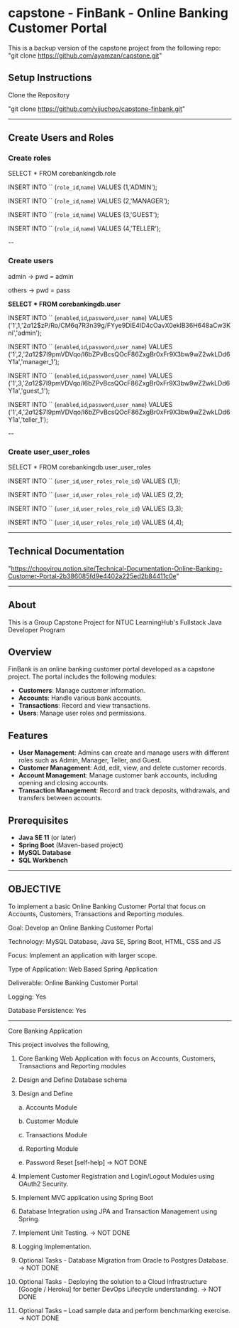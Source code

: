# capstone - FinBank - Online Banking Customer Portal

This is a backup version of the capstone project from the following repo:
"git clone https://github.com/ayamzan/capstone.git"

## Setup Instructions

Clone the Repository

"git clone https://github.com/yijuchoo/capstone-finbank.git"

---
## Create Users and Roles
### Create roles
SELECT * FROM corebankingdb.role

INSERT INTO `` (`role_id`,`name`) VALUES (1,'ADMIN');

INSERT INTO `` (`role_id`,`name`) VALUES (2,'MANAGER');

INSERT INTO `` (`role_id`,`name`) VALUES (3,'GUEST');

INSERT INTO `` (`role_id`,`name`) VALUES (4,'TELLER');

--
### Create users
admin -> pwd = admin

others -> pwd = pass

**SELECT * FROM corebankingdb.user**

INSERT INTO `` (`enabled`,`id`,`password`,`user_name`) VALUES ('1',1,'$2a$12$zP/Ro/CM6q7R3n39g/FYye9DIE4ID4cOavX0eklB36H648aCw3Kni','admin');

INSERT INTO `` (`enabled`,`id`,`password`,`user_name`) VALUES ('1',2,'$2a$12$7I9pmVDVqo/l6bZPvBcsQOcF86ZxgBr0xFr9X3bw9wZ2wkLDd6Y1a','manager_1');

INSERT INTO `` (`enabled`,`id`,`password`,`user_name`) VALUES ('1',3,'$2a$12$7I9pmVDVqo/l6bZPvBcsQOcF86ZxgBr0xFr9X3bw9wZ2wkLDd6Y1a','guest_1');

INSERT INTO `` (`enabled`,`id`,`password`,`user_name`) VALUES ('1',4,'$2a$12$7I9pmVDVqo/l6bZPvBcsQOcF86ZxgBr0xFr9X3bw9wZ2wkLDd6Y1a','teller_1');

--
### Create user_user_roles
SELECT * FROM corebankingdb.user_user_roles

INSERT INTO `` (`user_id`,`user_roles_role_id`) VALUES (1,1);

INSERT INTO `` (`user_id`,`user_roles_role_id`) VALUES (2,2);

INSERT INTO `` (`user_id`,`user_roles_role_id`) VALUES (3,3);

INSERT INTO `` (`user_id`,`user_roles_role_id`) VALUES (4,4);



-------------------------------
## Technical Documentation

"https://chooyirou.notion.site/Technical-Documentation-Online-Banking-Customer-Portal-2b386085fd9e4402a225ed2b84411c0e"

-------------------------------

## About

This is a Group Capstone Project for NTUC LearningHub's Fullstack Java Developer Program

## Overview
FinBank is an online banking customer portal developed as a capstone project. The portal includes the following modules:
- **Customers**: Manage customer information.
- **Accounts**: Handle various bank accounts.
- **Transactions**: Record and view transactions.
- **Users**: Manage user roles and permissions.

## Features
- **User Management**: Admins can create and manage users with different roles such as Admin, Manager, Teller, and Guest.
- **Customer Management**: Add, edit, view, and delete customer records.
- **Account Management**: Manage customer bank accounts, including opening and closing accounts.
- **Transaction Management**: Record and track deposits, withdrawals, and transfers between accounts.

## Prerequisites
- **Java SE 11** (or later)
- **Spring Boot** (Maven-based project)
- **MySQL Database**
- **SQL Workbench**

-------------------------------

## OBJECTIVE

To implement a basic Online Banking Customer Portal that focus on Accounts, Customers, Transactions and Reporting modules.

Goal: Develop an Online Banking Customer Portal

Technology: MySQL Database, Java SE, Spring Boot, HTML, CSS and JS

Focus: Implement an application with larger scope.

Type of Application: Web Based Spring Application

Deliverable: Online Banking Customer Portal

Logging: Yes

Database Persistence: Yes

-------------------------------

Core Banking Application

This project involves the following,

1) Core Banking Web Application with focus on Accounts, Customers, Transactions and Reporting modules
2) Design and Define Database schema
3) Design and Define

   a. Accounts Module

   b. Customer Module

   c. Transactions Module

   d. Reporting Module

   e. Password Reset [self-help] -> NOT DONE

5) Implement Customer Registration and Login/Logout Modules using OAuth2 Security.
6) Implement MVC application using Spring Boot
7) Database Integration using JPA and Transaction Management using Spring.
8) Implement Unit Testing. -> NOT DONE
9) Logging Implementation.
10) Optional Tasks - Database Migration from Oracle to Postgres Database. -> NOT DONE
11) Optional Tasks - Deploying the solution to a Cloud Infrastructure [Google / Heroku] for better DevOps Lifecycle understanding. -> NOT DONE
12) Optional Tasks – Load sample data and perform benchmarking exercise. -> NOT DONE

